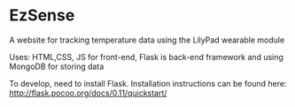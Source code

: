# EzSense
A website for tracking temperature data using the LilyPad wearable module

Uses: HTML,CSS, JS for front-end, Flask is back-end framework and using MongoDB
for storing data

To develop, need to install Flask. Installation instructions can be found
here: http://flask.pocoo.org/docs/0.11/quickstart/
